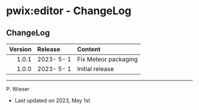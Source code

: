 # pwix:editor - ChangeLog

## ChangeLog

| Version | Release    | Content |
| ---:    | :---       | :---    |
| 1.0.1   | 2023- 5- 1 | Fix Meteor packaging |
| 1.0.0   | 2023- 5- 1 | Initial release |

---
P. Wieser
- Last updated on 2023, May 1st
